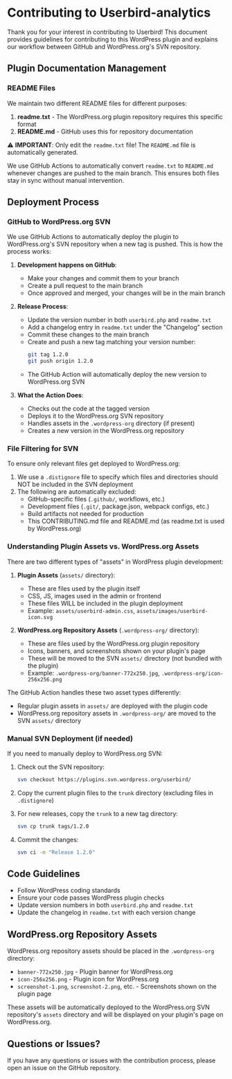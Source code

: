 # Contributing to Userbird-analytics

Thank you for your interest in contributing to Userbird! This document provides guidelines for contributing to this WordPress plugin and explains our workflow between GitHub and WordPress.org's SVN repository.

## Plugin Documentation Management

### README Files

We maintain two different README files for different purposes:

1. **readme.txt** - The WordPress.org plugin repository requires this specific format
2. **README.md** - GitHub uses this for repository documentation

⚠️ **IMPORTANT**: Only edit the `readme.txt` file! The `README.md` file is automatically generated.

We use GitHub Actions to automatically convert `readme.txt` to `README.md` whenever changes are pushed to the main branch. This ensures both files stay in sync without manual intervention.

## Deployment Process

### GitHub to WordPress.org SVN

We use GitHub Actions to automatically deploy the plugin to WordPress.org's SVN repository when a new tag is pushed. This is how the process works:

1. **Development happens on GitHub**:
   - Make your changes and commit them to your branch
   - Create a pull request to the main branch
   - Once approved and merged, your changes will be in the main branch

2. **Release Process**:
   - Update the version number in both `userbird.php` and `readme.txt`
   - Add a changelog entry in `readme.txt` under the "Changelog" section
   - Commit these changes to the main branch
   - Create and push a new tag matching your version number:
     ```bash
     git tag 1.2.0
     git push origin 1.2.0
     ```
   - The GitHub Action will automatically deploy the new version to WordPress.org SVN

3. **What the Action Does**:
   - Checks out the code at the tagged version
   - Deploys it to the WordPress.org SVN repository
   - Handles assets in the `.wordpress-org` directory (if present)
   - Creates a new version in the WordPress.org repository

### File Filtering for SVN

To ensure only relevant files get deployed to WordPress.org:

1. We use a `.distignore` file to specify which files and directories should NOT be included in the SVN deployment
2. The following are automatically excluded:
   - GitHub-specific files (`.github/`, workflows, etc.)
   - Development files (`.git/`, package.json, webpack configs, etc.)
   - Build artifacts not needed for production
   - This CONTRIBUTING.md file and README.md (as readme.txt is used by WordPress.org)

### Understanding Plugin Assets vs. WordPress.org Assets

There are two different types of "assets" in WordPress plugin development:

1. **Plugin Assets** (`assets/` directory):
   - These are files used by the plugin itself
   - CSS, JS, images used in the admin or frontend
   - These files WILL be included in the plugin deployment
   - Example: `assets/userbird-admin.css`, `assets/images/userbird-icon.svg`

2. **WordPress.org Repository Assets** (`.wordpress-org/` directory):
   - These are files used by the WordPress.org plugin repository
   - Icons, banners, and screenshots shown on your plugin's page
   - These will be moved to the SVN `assets/` directory (not bundled with the plugin)
   - Example: `.wordpress-org/banner-772x250.jpg`, `.wordpress-org/icon-256x256.png`

The GitHub Action handles these two asset types differently:
- Regular plugin assets in `assets/` are deployed with the plugin code
- WordPress.org repository assets in `.wordpress-org/` are moved to the SVN `assets/` directory

### Manual SVN Deployment (if needed)

If you need to manually deploy to WordPress.org SVN:

1. Check out the SVN repository:
   ```bash
   svn checkout https://plugins.svn.wordpress.org/userbird/
   ```

2. Copy the current plugin files to the `trunk` directory (excluding files in `.distignore`)

3. For new releases, copy the `trunk` to a new tag directory:
   ```bash
   svn cp trunk tags/1.2.0
   ```

4. Commit the changes:
   ```bash
   svn ci -m "Release 1.2.0"
   ```

## Code Guidelines

- Follow WordPress coding standards
- Ensure your code passes WordPress plugin checks
- Update version numbers in both `userbird.php` and `readme.txt`
- Update the changelog in `readme.txt` with each version change

## WordPress.org Repository Assets

WordPress.org repository assets should be placed in the `.wordpress-org` directory:

- `banner-772x250.jpg` - Plugin banner for WordPress.org
- `icon-256x256.png` - Plugin icon for WordPress.org
- `screenshot-1.png`, `screenshot-2.png`, etc. - Screenshots shown on the plugin page

These assets will be automatically deployed to the WordPress.org SVN repository's `assets` directory and will be displayed on your plugin's page on WordPress.org.

## Questions or Issues?

If you have any questions or issues with the contribution process, please open an issue on the GitHub repository.